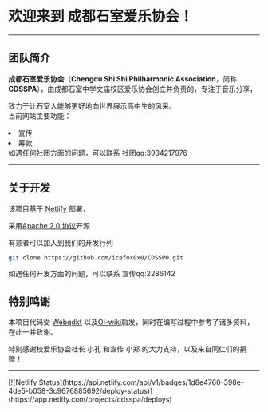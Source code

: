 # 欢迎来到  **成都石室爱乐协会**！

*  *  *

## 团队简介
**成都石室爱乐协会**（**Chengdu Shi Shi Philharmonic Association**，简称**CDSSPA**），由成都石室中学文庙校区爱乐协会创立并负责的，专注于音乐分享，

致力于让石室人能够更好地向世界展示高中生的风采。
<br>当前网站主要功能：
<li>宣传</li>
<li>筹款</li>
如遇任何社团方面的问题，可以联系 社团qq:3934217976

*  *  *

## 关于开发
该项目基于 [Netlify](https://www.netlify.com/) 部署，

采用[Apache 2.0 协议](https://www.apache.org/licenses/LICENSE-2.0.html)开源

有意者可以加入到我们的开发行列
```bash
git clone https://github.com/icefox0x0/CDSSPO.git
```
如遇任何开发方面的问题，可以联系 宣传qq:2286142


## 特别鸣谢
本项目代码受 [Webqdkf](http://www.webqdkf.com) 以及[OI-wiki](https://github.com/OI-wiki/OI-wiki/)启发，同时在编写过程中参考了诸多资料，在此一并致谢。

特别感谢校爱乐协会社长 小孔 和宣传 小郑 的大力支持，以及来自同仁们的捐赠！

<hr>
[![Netlify Status](https://api.netlify.com/api/v1/badges/1d8e4760-398e-4de5-b058-3c9676885692/deploy-status)](https://app.netlify.com/projects/cdsspa/deploys)
